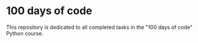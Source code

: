 # 100 days of code
This repository is dedicated to all completed tasks in the "100 days of code" Python course.
